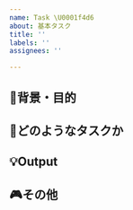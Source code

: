 ```yaml
---
name: Task \U0001f4d6
about: 基本タスク
title: ''
labels: ''
assignees: ''

---
```


## 🚸背景・目的
<!-- このタスクの背景・目的を書く -->



## 💬どのようなタスクか
<!-- 目的を達成するためのタスクの内容を具体的に書く -->


## 💡Output
<!-- このタスクの完了の定義を書く -->



## 🎮その他
